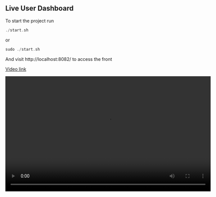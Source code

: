 ## Live User Dashboard

To start the project run

```php
./start.sh
```

or 

```php
sudo ./start.sh
```

And visit http://localhost:8082/ to access the front 

[Video link](./live-demo.mov)

<video width="640" height="360" controls>
  <source src="./live-demo.mov" type="video/quicktime">
  Your browser does not support the video tag.
</video>
